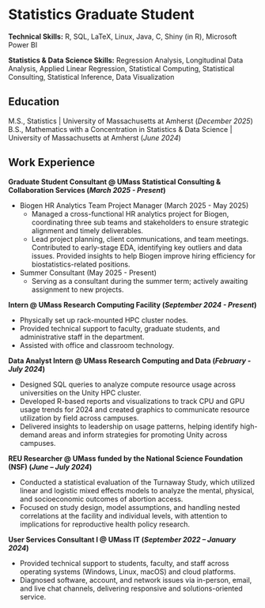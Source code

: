 # Statistics Graduate Student

**Technical Skills:** R, SQL, LaTeX, Linux, Java, C, Shiny (in R), Microsoft Power BI

**Statistics & Data Science Skills:** Regression Analysis, Longitudinal Data Analysis, Applied Linear Regression, Statistical Computing, Statistical Consulting, Statistical Inference, Data Visualization

## Education
M.S., Statistics | University of Massachusetts at Amherst (*December 2025*)
B.S., Mathematics with a Concentration in Statistics & Data Science | University of Massachusetts at Amherst (*June 2024*)

## Work Experience
**Graduate Student Consultant @ UMass Statistical Consulting & Collaboration Services (*March 2025 - Present*)**
- Biogen HR Analytics Team Project Manager (March 2025 - May 2025)
  - Managed a cross-functional HR analytics project for Biogen, coordinating three sub teams and stakeholders to
ensure strategic alignment and timely deliverables.
  - Lead project planning, client communications, and team meetings. Contributed to early-stage EDA, identifying key outliers and data issues. Provided insights to help Biogen improve hiring efficiency for biostatistics-related positions.
- Summer Consultant (May 2025 - Present)
  - Serving as a consultant during the summer term; actively awaiting assignment to new projects.

**Intern @ UMass Research Computing Facility (*September 2024 - Present*)**
- Physically set up rack-mounted HPC cluster nodes.
- Provided technical support to faculty, graduate students, and administrative staff in the department.
- Assisted with office and classroom technology.
 
**Data Analyst Intern @ UMass Research Computing and Data (*February - July 2024*)**
- Designed SQL queries to analyze compute resource usage across universities on the Unity HPC cluster.
- Developed R-based reports and visualizations to track CPU and GPU usage trends for 2024 and created graphics to communicate resource utilization by field across campuses.
- Delivered insights to leadership on usage patterns, helping identify high-demand areas and inform strategies for promoting Unity across campuses.

**REU Researcher @ UMass funded by the National Science Foundation (NSF) (*June – July 2024*)**
- Conducted a statistical evaluation of the Turnaway Study, which utilized linear and logistic mixed effects models
to analyze the mental, physical, and socioeconomic outcomes of abortion access.
- Focused on study design, model assumptions, and handling nested correlations at the facility and individual levels, with attention to implications for reproductive health policy research.

**User Services Consultant I @ UMass IT (*September 2022 – January 2024*)**
- Provided technical support to students, faculty, and staff across operating systems (Windows, Linux, macOS) and
cloud platforms.
- Diagnosed software, account, and network issues via in-person, email, and live chat channels, delivering responsive and solutions-oriented service.
